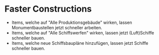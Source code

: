 # Faster Constructions

- Items, welche auf "Alle Produktionsgebäude" wirken, lassen Monumentbaustellen jetzt schneller arbeiten.
- Items, welche auf "Alle Schiffswerfen" wirken, lassen jetzt (Luft)Schiffe schneller bauen.
- Items, welche neue Schiffsbaupläne hinzufügen, lassen jetzt Schiffe schneller bauen.
